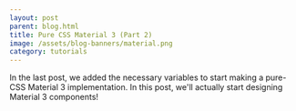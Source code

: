 ```yaml
---
layout: post
parent: blog.html
title: Pure CSS Material 3 (Part 2)
image: /assets/blog-banners/material.png
category: tutorials
---
```


<!--desc.start-->
In the last post, we added the necessary variables to start making a pure-CSS Material 3 implementation. In this post, we'll actually start designing Material 3 components!
<!--desc.end-->

